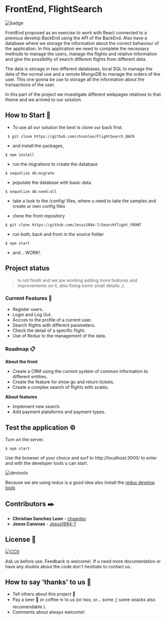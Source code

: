 # FrontEnd, FlightSearch
![badge](https://img.shields.io/badge/working-active-brig)

FrontEnd proposed as an exercise to work with React connected to a previous develop BackEnd using the API of the BackEnd. Also have a database where we storage the information about the correct behaviour of the application. In this application we need to complete the necessary methods to manage the users, manage the flights and relative information and give the possibility of search different flights from different data.

The data is storage in two different databases, local SQL to manage the data of the normal use and a remote MongoDB to manage the orders of the user. This one gonna be use to storage all the information about the transactions of the user.

In this part of the project we investigate different webpages relatives to that theme and we arrived to our solution. 

## How to Start 🚀

+ To use all our solution the best is clone our back first: 
```
 $ git clone https://github.com/chsanleo/FlightSearch_BACK
```

+ and install the packages,

```
$ npm install
```

+ run the migrations to create the database

```
$ sequelize db:migrate
```

+ populate the database with basic data

```
$ sequelize db:seed:all
```
 
+ take a look to the /config/ files, where u need to take the samples and create ur own config files

+ clone the front repository
```
$ git clone https://github.com/Jesus1994-7/SearchFlight_FRONT
```
+ run both, back and front in the source folder
```
$ npm start
```

+ and... WORK!.

## Project status

>Is not finish and we are working adding more features and improvements on it, also fixing some small details ;). 

### Current Features 📄

+ Register users.
+ Login and Log Out.
+ Accces to the profile of a current user.
+ Search flights with different parameters.
+ Check the detail of a specific flight.
+ Use of Redux to the management of the data.

### Roadmap 📋

**About the front**

+ Create a CRM using the current system of common information to different entities.
+ Create the feature for show go and return tickets.
+ Create a complex search of flights with scales.

**About features**
+ Implement new search.
+ Add payment plataforms and payment types.

## Test the application ⚙️

Turn on the server.
```
$ npm start
```

Use the browser of your choice and surf to http://localhost:3000/ to enter and with the developer tools u can start.

![devtools](https://www.formacionprofesional.info/wp-content/uploads/2015/09/herramientas_desarrollo_iexplorer11.png)

Because we are using redux is a good idea also install the [redux develop tools](https://github.com/reduxjs/redux-devtools)


## Contributors ✒️

* **Christian Sanchez Leon** - [chsanleo](https://github.com/chsanleo)
* **Jesus Canovas** - [Jesus1994-7](https://github.com/Jesus1994-7)

## License 📄
[![CC0](https://licensebuttons.net/p/zero/1.0/88x31.png)](https://creativecommons.org/publicdomain/zero/1.0/)

Ask us before use. Feedback is welcome!. 
If u need more documentation or have any doubts about the code don't hesitiate to contact us.

## How to say 'thanks' to us  🎁

* Tell others about this project 📢
* Pay a beer 🍺 or coffee ☕ to us (or two, or... some ;) some snacks also recomendable ). 
* Comments about always welcome!.
